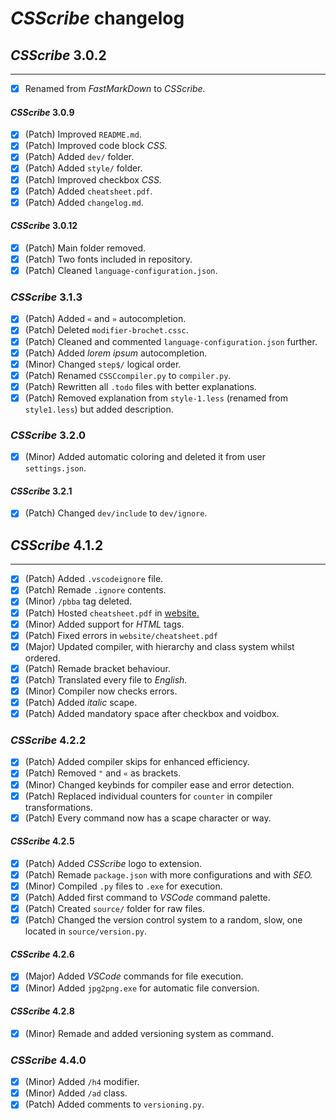 # *CSScribe* changelog

## *CSScribe* 3.0.2
---

- [X] Renamed from *FastMarkDown* to *CSScribe.*

#### *CSScribe* 3.0.9

- [X] (Patch) Improved `README.md`.
- [X] (Patch) Improved code block *CSS.*
- [X] (Patch) Added `dev/` folder.
- [X] (Patch) Added `style/` folder.
- [X] (Patch) Improved checkbox *CSS.*
- [X] (Patch) Added `cheatsheet.pdf`.
- [X] (Patch) Added `changelog.md`.

#### *CSScribe* 3.0.12

- [X] (Patch) Main folder removed.
- [X] (Patch) Two fonts included in repository.
- [X] (Patch) Cleaned `language-configuration.json`.

### *CSScribe* 3.1.3

- [X] (Patch) Added `«` and `»` autocompletion.
- [X] (Patch) Deleted `modifier-brochet.cssc`.
- [X] (Patch) Cleaned and commented `language-configuration.json` further.
- [X] (Patch) Added *lorem ipsum* autocompletion.
- [X] (Minor) Changed `step$/` logical order.
- [X] (Patch) Renamed `CSSCcompiler.py` to `compiler.py`.
- [X] (Patch) Rewritten all `.todo` files with better explanations.
- [X] (Patch) Removed explanation from `style-1.less` (renamed from `style1.less`) but added description.

### *CSScribe* 3.2.0

- [X] (Minor) Added automatic coloring and deleted it from user `settings.json`.

#### *CSScribe* 3.2.1

- [X] (Patch) Changed `dev/include` to `dev/ignore`.

## *CSScribe* 4.1.2
---

- [X] (Patch) Added `.vscodeignore` file.
- [X] (Patch) Remade `.ignore` contents.
- [X] (Minor) `/pbba` tag deleted.
- [X] (Patch) Hosted `cheatsheet.pdf` in [website.](https://csscribe.ct.ws)
- [X] (Minor) Added support for *HTML* tags.
- [X] (Patch) Fixed errors in `website/cheatsheet.pdf`
- [X] (Major) Updated compiler, with hierarchy and class system whilst ordered.
- [X] (Patch) Remade bracket behaviour.
- [X] (Patch) Translated every file to *English.*
- [X] (Minor) Compiler now checks errors.
- [X] (Patch) Added *italic* scape.
- [X] (Patch) Added mandatory space after checkbox and voidbox.

### *CSScribe* 4.2.2

- [X] (Patch) Added compiler skips for enhanced efficiency.
- [X] (Patch) Removed `"` and `«` as brackets.
- [X] (Minor) Changed keybinds for compiler ease and error detection.
- [X] (Patch) Replaced individual counters for `counter` in compiler transformations.
- [X] (Patch) Every command now has a scape character or way.

#### *CSScribe* 4.2.5

- [X] (Patch) Added *CSScribe* logo to extension.
- [X] (Patch) Remade `package.json` with more configurations and with *SEO.*
- [X] (Minor) Compiled `.py` files to `.exe` for execution.
- [X] (Patch) Added first command to *VSCode* command palette.
- [X] (Patch) Created `source/` folder for raw files.
- [X] (Patch) Changed the version control system to a random, slow, one located in `source/version.py`.

#### *CSScribe* 4.2.6

- [X] (Major) Added *VSCode* commands for file execution.
- [X] (Minor) Added `jpg2png.exe` for automatic file conversion.

#### *CSScribe* 4.2.8

- [X] (Minor) Remade and added versioning system as command.

### *CSScribe* 4.4.0

- [X] (Minor) Added `/h4` modifier.
- [X] (Minor) Added `/ad` class.
- [X] (Patch) Added comments to `versioning.py`.
